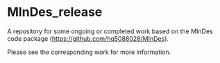 # MInDes_release
A repository for some ongoing or completed work based on the MInDes code package (https://github.com/hq5088028/MInDes).

Please see the corresponding work for more information.